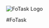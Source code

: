 ![FoTask Logo](https://github.com/jrsnleons/FoTask/blob/master/resources/Fotask-logo.png?raw=true?)

#FoTask